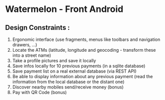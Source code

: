 # Watermelon - Front Android

## Design Constraints :

1. Ergonomic interface (use fragments, menus like toolbars and navigation drawers, ...)
2. Locate the ATMs (latitude, longitude and geocoding - transform these into a street name)
3. Take a profile pictures and save it locally
4. Save infos locally for 10 previous payments (in a sqlite database)
5. Save payment list on a real external database (via REST API)
6. Be able to display information about any previous payment (read the information from the local database or the distant one)
7. Discover nearby mobiles send/receive money (bonus)
8. Pay with QR Code (bonus)
